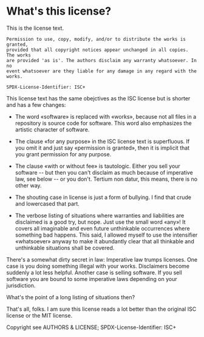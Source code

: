 # What's this license?

This is the license text.

```
Permission to use, copy, modify, and/or to distribute the works is granted,
provided that all copyright notices appear unchanged in all copies. The works
are provided 'as is'. The authors disclaim any warranty whatsoever. In no
event whatsoever are they liable for any damage in any regard with the works.

SPDX-License-Identifier: ISC+
```

This license text has the same obejctives as the ISC license but is shorter and
has a few changes:

- The word «software» is replaced with «works», because not all files in a
repository is source code for software. This word also emphasizes the artistic
character of software.

- The clause «for any purpose» in the ISC license text is superfluous. If you
omit it and just say «permission is granted», then it is implicit that you grant
permission for any purpose.

- The clause «with or without fee» is tautologic. Either you sell your software
-- but then you can't disclaim as much because of imperative law, see below --
or you don't. Tertium non datur, this means, there is no other way.

- The shouting case in license is just a form of bullying. I find that crude
and lowercased that part.

- The verbose listing of situations where warranties and liabilities are
disclaimed is a good try, but nope. Just use the small word «any»! It covers
all imaginable and even future unthinkable occurrences where something bad
happens. This said, I allowed myself to use the intensifier «whatsoever» anyway
to make it abundantly clear that all thinkable and unthinkable situations shall
be covered.

There's a somewhat dirty secret in law: Imperative law trumps licenses. One case
is you doing something illegal with your works. Disclaimers become suddenly a
lot less helpful. Another case is selling software. If you sell software you
are bound to some imperative laws depending on your jurisdiction.

What's the point of a long listing of situations then?

That's all, folks. I am sure this license reads a lot better than the original
ISC license or the MIT license.

Copyright see AUTHORS & LICENSE; SPDX-License-Identifier: ISC+
